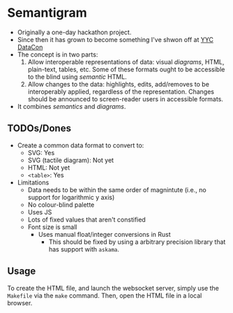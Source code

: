 # Semantigram

- Originally a one-day hackathon project.
- Since then it has grown to become something I've shwon off at [YYC DataCon](https://www.yycdata.ca/datacon)
- The concept is in two parts:
	1. Allow interoperable representations of data: visual _diagrams_, HTML, plain-text, tables, etc. Some of these formats ought to be accessible to the blind using _semantic_ HTML.
	2. Allow changes to the data: highlights, edits, add/removes to be interoperably applied, regardless of the representation. Changes should be announced to screen-reader users in accessible formats.
- It combines _semantics_ and _diagrams_.

## TODOs/Dones

* Create a common data format to convert to:
  * SVG: Yes
  * SVG (tactile diagram): Not yet
  * HTML: Not yet
  * `<table>`: Yes
* Limitations
  * Data needs to be within the same order of magnintute (i.e., no support for logarithmic y axis)
  * No colour-blind palette
  * Uses JS
  * Lots of fixed values that aren't constified
  * Font size is small
	* Uses manual float/integer conversions in Rust
		* This should be fixed by using a arbitrary precision library that has support with `askama`.

## Usage

To create the HTML file, and launch the websocket server, simply use the `Makefile` via the `make` command.
Then, open the HTML file in a local browser.
